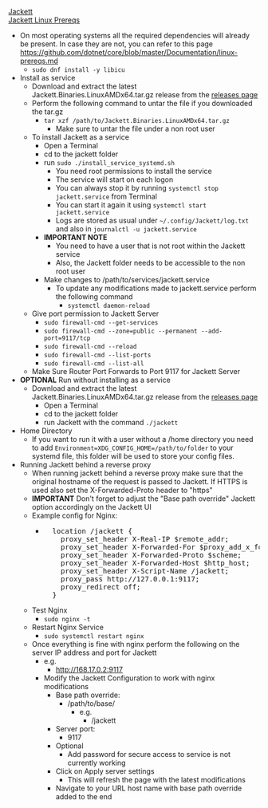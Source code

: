[Jackett](https://github.com/Jackett/Jackett)<br />
[Jackett Linux Prereqs](https://github.com/dotnet/core/blob/main/Documentation/linux-prereqs.md)

* On most operating systems all the required dependencies will already be present. In case they are not, you can refer to this page https://github.com/dotnet/core/blob/master/Documentation/linux-prereqs.md
  * `sudo dnf install -y libicu`
* Install as service
  * Download and extract the latest Jackett.Binaries.LinuxAMDx64.tar.gz release from the [releases page](https://github.com/Jackett/Jackett/releases)
  * Perform the following command to untar the file if you downloaded the tar.gz
    * `tar xzf /path/to/Jackett.Binaries.LinuxAMDx64.tar.gz`
      * Make sure to untar the file under a non root user
  * To install Jackett as a service
    * Open a Terminal
    * cd to the jackett folder
    * run `sudo ./install_service_systemd.sh`
      * You need root permissions to install the service
      * The service will start on each logon
      * You can always stop it by running `systemctl stop jackett.service` from Terminal
      * You can start it again it using `systemctl start jackett.service`
      * Logs are stored as usual under `~/.config/Jackett/log.txt` and also in `journalctl -u jackett.service`
    * **IMPORTANT NOTE**
      * You need to have a user that is not root within the Jackett service
      * Also, the Jackett folder needs to be accessible to the non root user
    * Make changes to /path/to/services/jackett.service
      * To update any modifications made to jackett.service perform the following command
        * `systemctl daemon-reload`
  * Give port permission to Jackett Server
    * `sudo firewall-cmd --get-services`
    * `sudo firewall-cmd --zone=public --permanent --add-port=9117/tcp`
    * `sudo firewall-cmd --reload`
    * `sudo firewall-cmd --list-ports`
    * `sudo firewall-cmd --list-all`
  * Make Sure Router Port Forwards to Port 9117 for Jackett Server
* **OPTIONAL** Run without installing as a service
  * Download and extract the latest Jackett.Binaries.LinuxAMDx64.tar.gz release from the [releases page](https://github.com/Jackett/Jackett/releases)
    * Open a Terminal
    * cd to the jackett folder
    * run Jackett with the command `./jackett`
* Home Directory
  * If you want to run it with a user without a /home directory you need to add `Environment=XDG_CONFIG_HOME=/path/to/folder` to your systemd file, this folder will be used to store your config files.
* Running Jackett behind a reverse proxy
  * When running jackett behind a reverse proxy make sure that the original hostname of the request is passed to Jackett. If HTTPS is used also set the X-Forwarded-Proto header to "https"
  * **IMPORTANT** Don't forget to adjust the "Base path override" Jackett option accordingly on the Jackett UI
  * Example config for Nginx:
    * <pre>
        location /jackett {
          proxy_set_header X-Real-IP $remote_addr;
          proxy_set_header X-Forwarded-For $proxy_add_x_forwarded_for;
          proxy_set_header X-Forwarded-Proto $scheme;
          proxy_set_header X-Forwarded-Host $http_host;
          proxy_set_header X-Script-Name /jackett;
          proxy_pass http://127.0.0.1:9117;
          proxy_redirect off;
        }
      </pre>
  * Test Nginx
    * `sudo nginx -t`
  * Restart Nginx Service
    * `sudo systemctl restart nginx`
  * Once everything is fine with nginx perform the following on the server IP address and port for Jackett
    * e.g.
      * http://168.17.0.2:9117
    * Modify the Jackett Configuration to work with nginx modifications
      * Base path override:
        * /path/to/base/
          * e.g.
            * /jackett
      * Server port:
        * 9117
      * Optional
        * Add password for secure access to service is not currently working
      * Click on Apply server settings
        * This will refresh the page with the latest modifications
      * Navigate to your URL host name with base path override added to the end
